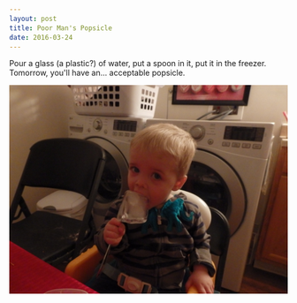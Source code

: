 ```yaml
---
layout: post
title: Poor Man's Popsicle
date: 2016-03-24
---
```


Pour a glass (a plastic?) of water, put a spoon in it, put it in the freezer.  Tomorrow, you'll have an... acceptable popsicle.  

![Austin eating a popsicle made from a spoon in a glass of water in the freezer](/post-images/poor-mans-popsicle.jpg
)
